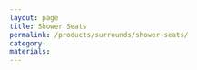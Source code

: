 ```yaml
---
layout: page
title: Shower Seats
permalink: /products/surrounds/shower-seats/
category: 
materials:
---
```

